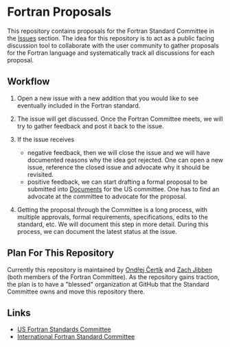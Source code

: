 # Fortran Proposals

This repository contains proposals for the Fortran Standard Committee in the [Issues](https://github.com/lfortran/fortran_proposals/issues) section. The idea for this repository is to act as a public facing discussion tool to collaborate with the user community to gather proposals for the Fortran language and systematically track all discussions for each proposal.

## Workflow

1. Open a new issue with a new addition that you would like to see eventually included in the Fortran standard.

2. The issue will get discussed. Once the Fortran Committee meets, we will try to gather feedback and post it back to the issue.

3. If the issue receives

   * negative feedback, then we will close the issue and we will have documented reasons why the idea got rejected. One can open a new issue, reference the closed issue and advocate why it should be revisited.
   * positive feedback, we can start drafting a formal proposal to be submitted into [Documents](https://j3-fortran.org/doc/meeting) for the US committee. One has to find an advocate at the committee to advocate for the proposal. 

4. Getting the proposal through the Committee is a long process, with multiple approvals, formal requirements, specifications, edits to the standard, etc. We will document this step in more detail. During this process, we can document the latest status at the issue.

## Plan For This Repository

Currently this repository is maintained by [Ondřej Čertík](https://github.com/certik) and [Zach Jibben](https://github.com/zjibben) (both members of the Fortran Committee). As the repository gains traction, the plan is to have a "blessed" organization at GitHub that the Standard Committee owns and move this repository there.

## Links

* [US Fortran Standards Committee](https://j3-fortran.org/)
* [International Fortran Standard Committee](https://wg5-fortran.org/)
